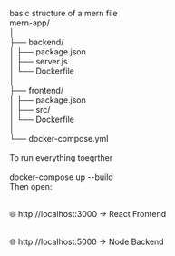 basic structure of a mern file<br>
mern-app/<br>
│<br>
├── backend/<br>
│   ├── package.json<br>
│   ├── server.js<br>
│   └── Dockerfile<br>
│<br>
├── frontend/<br>
│   ├── package.json<br>
│   ├── src/<br>
│   └── Dockerfile<br>
│<br>
└── docker-compose.yml<br>
<br>
To run everything toegrther<br>
<br>docker-compose up --build
<br>Then open:

<br>🌐 http://localhost:3000 → React Frontend

<br>🌐 http://localhost:5000 → Node Backend

